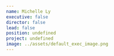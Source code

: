 ```yaml
---
name: Michelle Ly
executive: false
director: false
lead: false
position: undefined
project: undefined
image: ../assets/default_exec_image.png
---
```

